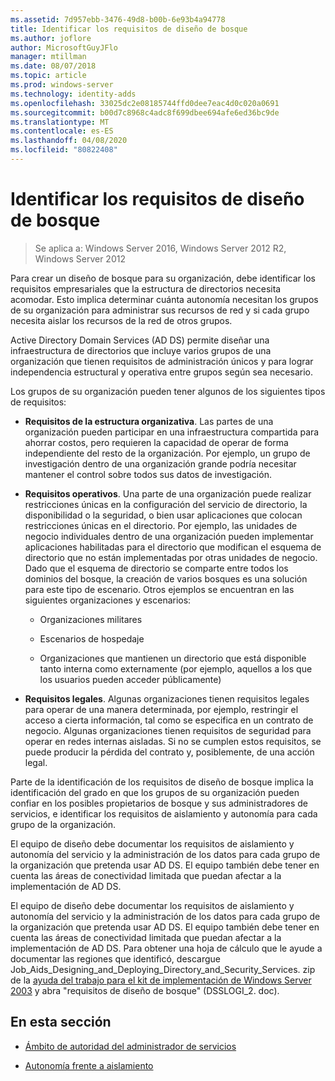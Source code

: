 ```yaml
---
ms.assetid: 7d957ebb-3476-49d8-b00b-6e93b4a94778
title: Identificar los requisitos de diseño de bosque
ms.author: joflore
author: MicrosoftGuyJFlo
manager: mtillman
ms.date: 08/07/2018
ms.topic: article
ms.prod: windows-server
ms.technology: identity-adds
ms.openlocfilehash: 33025dc2e08185744ffd0dee7eac4d0c020a0691
ms.sourcegitcommit: b00d7c8968c4adc8f699dbee694afe6ed36bc9de
ms.translationtype: MT
ms.contentlocale: es-ES
ms.lasthandoff: 04/08/2020
ms.locfileid: "80822408"
---
```

# <a name="identifying-forest-design-requirements"></a>Identificar los requisitos de diseño de bosque

>Se aplica a: Windows Server 2016, Windows Server 2012 R2, Windows Server 2012

Para crear un diseño de bosque para su organización, debe identificar los requisitos empresariales que la estructura de directorios necesita acomodar. Esto implica determinar cuánta autonomía necesitan los grupos de su organización para administrar sus recursos de red y si cada grupo necesita aislar los recursos de la red de otros grupos.  
  
Active Directory Domain Services (AD DS) permite diseñar una infraestructura de directorios que incluye varios grupos de una organización que tienen requisitos de administración únicos y para lograr independencia estructural y operativa entre grupos según sea necesario.  
  
Los grupos de su organización pueden tener algunos de los siguientes tipos de requisitos:  
  
-   **Requisitos de la estructura organizativa**. Las partes de una organización pueden participar en una infraestructura compartida para ahorrar costos, pero requieren la capacidad de operar de forma independiente del resto de la organización. Por ejemplo, un grupo de investigación dentro de una organización grande podría necesitar mantener el control sobre todos sus datos de investigación.  
  
-   **Requisitos operativos**. Una parte de una organización puede realizar restricciones únicas en la configuración del servicio de directorio, la disponibilidad o la seguridad, o bien usar aplicaciones que colocan restricciones únicas en el directorio. Por ejemplo, las unidades de negocio individuales dentro de una organización pueden implementar aplicaciones habilitadas para el directorio que modifican el esquema de directorio que no están implementadas por otras unidades de negocio. Dado que el esquema de directorio se comparte entre todos los dominios del bosque, la creación de varios bosques es una solución para este tipo de escenario. Otros ejemplos se encuentran en las siguientes organizaciones y escenarios:  
  
    -   Organizaciones militares  
  
    -   Escenarios de hospedaje  
  
    -   Organizaciones que mantienen un directorio que está disponible tanto interna como externamente (por ejemplo, aquellos a los que los usuarios pueden acceder públicamente)  
  
-   **Requisitos legales**. Algunas organizaciones tienen requisitos legales para operar de una manera determinada, por ejemplo, restringir el acceso a cierta información, tal como se especifica en un contrato de negocio. Algunas organizaciones tienen requisitos de seguridad para operar en redes internas aisladas. Si no se cumplen estos requisitos, se puede producir la pérdida del contrato y, posiblemente, de una acción legal.  
  
Parte de la identificación de los requisitos de diseño de bosque implica la identificación del grado en que los grupos de su organización pueden confiar en los posibles propietarios de bosque y sus administradores de servicios, e identificar los requisitos de aislamiento y autonomía para cada grupo de la organización.  
  
El equipo de diseño debe documentar los requisitos de aislamiento y autonomía del servicio y la administración de los datos para cada grupo de la organización que pretenda usar AD DS. El equipo también debe tener en cuenta las áreas de conectividad limitada que puedan afectar a la implementación de AD DS.  
  
El equipo de diseño debe documentar los requisitos de aislamiento y autonomía del servicio y la administración de los datos para cada grupo de la organización que pretenda usar AD DS. El equipo también debe tener en cuenta las áreas de conectividad limitada que puedan afectar a la implementación de AD DS. Para obtener una hoja de cálculo que le ayude a documentar las regiones que identificó, descargue Job_Aids_Designing_and_Deploying_Directory_and_Security_Services. zip de la [ayuda del trabajo para el kit de implementación de Windows Server 2003](https://go.microsoft.com/fwlink/?LinkID=102558) y abra "requisitos de diseño de bosque" (DSSLOGI_2. doc).  
  
## <a name="in-this-section"></a>En esta sección  
  
-   [Ámbito de autoridad del administrador de servicios](../../ad-ds/plan/Service-Administrator-Scope-of-Authority.md)  
  
-   [Autonomía frente a aislamiento](../../ad-ds/plan/Autonomy-vs.-Isolation.md)  
